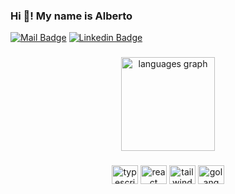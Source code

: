 <h3 align="left">Hi 👋! My name is Alberto</h3>

  [![Mail Badge](https://img.shields.io/badge/-albertopluecker-c0392b?style=flat&labelColor=c0392b&logo=gmail&logoColor=white)](mailto:albertopluecker@gmail.com)
  [![Linkedin Badge](https://img.shields.io/badge/-LinkedIn-0e76a8?style=flat&labelColor=0e76a8&logo=linkedin&logoColor=white)](https://www.linkedin.com/in/alberto-pluecker/)  

###

<div align="center">
  <img src="https://github-readme-stats.vercel.app/api/top-langs?username=albertofp&locale=en&hide_title=false&layout=donut&card_width=320&langs_count=5&theme=tokyonight&hide_border=false" height="150" alt="languages graph"  />
</div>


###

<div align="center">
  <img src="https://cdn.jsdelivr.net/gh/devicons/devicon/icons/typescript/typescript-plain.svg" height="30" width="42" alt="typescript logo"  />
  <img src="https://cdn.jsdelivr.net/gh/devicons/devicon/icons/react/react-original.svg" height="30" width="42" alt="react logo"  />
  <img src="https://cdn.jsdelivr.net/gh/devicons/devicon/icons/tailwindcss/tailwindcss-plain.svg" height="30" width="42" alt="tailwindcss logo"  />
  <img src="https://cdn.jsdelivr.net/gh/devicons/devicon/icons/go/go-original.svg" height="30" width="42" alt="golang logo"/>
</div>



###





###
